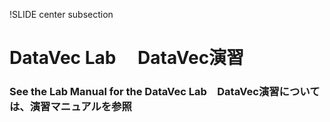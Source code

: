 !SLIDE center subsection
# DataVec Lab　 DataVec演習

### See the Lab Manual for the DataVec Lab　DataVec演習については、演習マニュアルを参照


